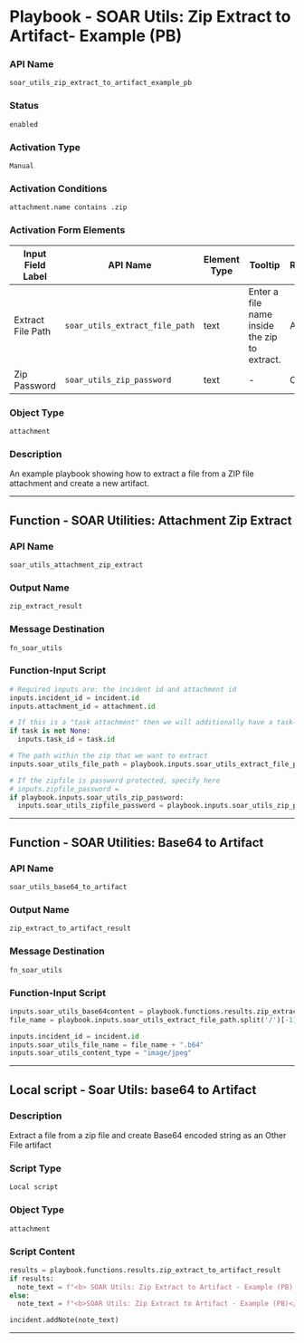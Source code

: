 <!--
    DO NOT MANUALLY EDIT THIS FILE
    THIS FILE IS AUTOMATICALLY GENERATED WITH resilient-sdk codegen
    Generated with resilient-sdk v51.0.5.0.1475
-->

# Playbook - SOAR Utils: Zip Extract to Artifact- Example (PB)

### API Name
`soar_utils_zip_extract_to_artifact_example_pb`

### Status
`enabled`

### Activation Type
`Manual`

### Activation Conditions
`attachment.name contains .zip`

### Activation Form Elements
| Input Field Label | API Name | Element Type | Tooltip | Requirement |
| ----------------- | -------- | ------------ | ------- | ----------- |
| Extract File Path | `soar_utils_extract_file_path` | text | Enter a file name inside the zip to extract. | Always |
| Zip Password | `soar_utils_zip_password` | text | - | Optional |

### Object Type
`attachment`

### Description
An example playbook showing how to extract a file from a ZIP file attachment and create a new artifact.


---
## Function - SOAR Utilities: Attachment Zip Extract

### API Name
`soar_utils_attachment_zip_extract`

### Output Name
`zip_extract_result`

### Message Destination
`fn_soar_utils`

### Function-Input Script
```python
# Required inputs are: the incident id and attachment id
inputs.incident_id = incident.id
inputs.attachment_id = attachment.id

# If this is a "task attachment" then we will additionally have a task-id
if task is not None:
  inputs.task_id = task.id

# The path within the zip that we want to extract
inputs.soar_utils_file_path = playbook.inputs.soar_utils_extract_file_path

# If the zipfile is password protected, specify here
# inputs.zipfile_password = 
if playbook.inputs.soar_utils_zip_password:
  inputs.soar_utils_zipfile_password = playbook.inputs.soar_utils_zip_password
```

---
## Function - SOAR Utilities: Base64 to Artifact

### API Name
`soar_utils_base64_to_artifact`

### Output Name
`zip_extract_to_artifact_result`

### Message Destination
`fn_soar_utils`

### Function-Input Script
```python
inputs.soar_utils_base64content = playbook.functions.results.zip_extract_result.content
file_name = playbook.inputs.soar_utils_extract_file_path.split('/')[-1]

inputs.incident_id = incident.id
inputs.soar_utils_file_name = file_name + ".b64"
inputs.soar_utils_content_type = "image/jpeg"
```

---

## Local script - Soar Utils: base64 to Artifact

### Description
Extract a file from a zip file and create Base64 encoded string as an Other File artifact

### Script Type
`Local script`

### Object Type
`attachment`

### Script Content
```python
results = playbook.functions.results.zip_extract_to_artifact_result
if results:
  note_text = f"<b> SOAR Utils: Zip Extract to Artifact - Example (PB) </b> File {results.get('value',None)} saved successfully in the artifact."
else:
  note_text = f"<b>SOAR Utils: Zip Extract to Artifact - Example (PB)</b> Failed: {results.reason}"

incident.addNote(note_text)

```

---

